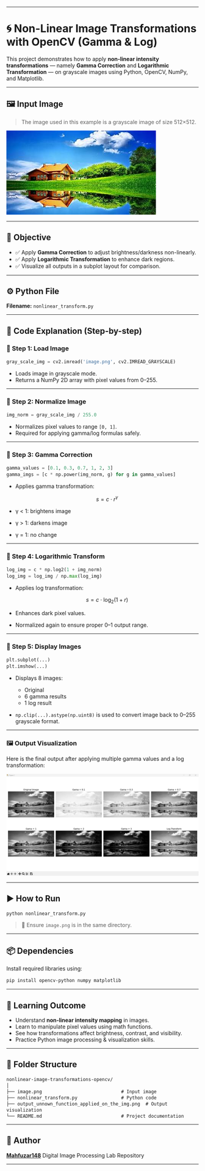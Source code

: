 
---



# 🌀 Non-Linear Image Transformations with OpenCV (Gamma & Log)

This project demonstrates how to apply **non-linear intensity transformations** — namely **Gamma Correction** and **Logarithmic Transformation** — on grayscale images using Python, OpenCV, NumPy, and Matplotlib.

---

## 🖼️ Input Image

> The image used in this example is a grayscale image of size 512×512.

![Input Image](https://github.com/Mahfuzar148/Digital-Image-Processing-Lab/blob/main/nonlinear-image-transformations-opencv/image.png?raw=true)

---

## 🎯 Objective

- ✅ Apply **Gamma Correction** to adjust brightness/darkness non-linearly.
- ✅ Apply **Logarithmic Transformation** to enhance dark regions.
- ✅ Visualize all outputs in a subplot layout for comparison.

---

## ⚙️ Python File

**Filename:** `nonlinear_transform.py`

---

## 📜 Code Explanation (Step-by-step)

### 📌 Step 1: Load Image

```python
gray_scale_img = cv2.imread('image.png', cv2.IMREAD_GRAYSCALE)
````

* Loads image in grayscale mode.
* Returns a NumPy 2D array with pixel values from 0–255.

---

### 📌 Step 2: Normalize Image

```python
img_norm = gray_scale_img / 255.0
```

* Normalizes pixel values to range `[0, 1]`.
* Required for applying gamma/log formulas safely.

---

### 📌 Step 3: Gamma Correction

```python
gamma_values = [0.1, 0.3, 0.7, 1, 2, 3]
gamma_imgs = [c * np.power(img_norm, g) for g in gamma_values]
```

* Applies gamma transformation:

  $$
  s = c \cdot r^\gamma
  $$
* γ < 1: brightens image
* γ > 1: darkens image
* γ = 1: no change

---

### 📌 Step 4: Logarithmic Transform

```python
log_img = c * np.log2(1 + img_norm)
log_img = log_img / np.max(log_img)
```

* Applies log transformation:

  $$
  s = c \cdot \log_2(1 + r)
  $$
* Enhances dark pixel values.
* Normalized again to ensure proper 0–1 output range.

---

### 📌 Step 5: Display Images

```python
plt.subplot(...)
plt.imshow(...)
```

* Displays 8 images:

  * Original
  * 6 gamma results
  * 1 log result
* `np.clip(...).astype(np.uint8)` is used to convert image back to 0–255 grayscale format.

---

### 🖼️ Output Visualization

Here is the final output after applying multiple gamma values and a log transformation:

![Output Image](https://github.com/Mahfuzar148/Digital-Image-Processing-Lab/blob/main/nonlinear-image-transformations-opencv/output_unnown_function_applied_on_the_img.png?raw=true)

---

## ▶️ How to Run

```bash
python nonlinear_transform.py
```

> 📁 Ensure `image.png` is in the same directory.

---

## 📦 Dependencies

Install required libraries using:

```bash
pip install opencv-python numpy matplotlib
```

---

## 🧠 Learning Outcome

* Understand **non-linear intensity mapping** in images.
* Learn to manipulate pixel values using math functions.
* See how transformations affect brightness, contrast, and visibility.
* Practice Python image processing & visualization skills.

---

## 📁 Folder Structure

```
nonlinear-image-transformations-opencv/
│
├── image.png                             # Input image
├── nonlinear_transform.py                # Python code
├── output_unnown_function_applied_on_the_img.png  # Output visualization
└── README.md                             # Project documentation
```

---

## 👤 Author

**[Mahfuzar148](https://github.com/Mahfuzar148)**
Digital Image Processing Lab Repository

---



